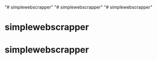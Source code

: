 "# simplewebscrapper" 
"# simplewebscrapper" 
"# simplewebscrapper" 
# simplewebscrapper
# simplewebscrapper
